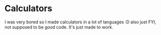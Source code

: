 # Calculators
I was very bored so I made calculators in a lot of languages :D
also just FYI, not supposed to be good code. It's just made to work.
